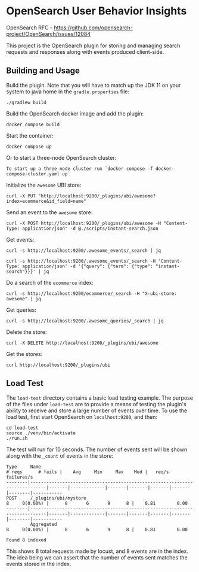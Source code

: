 # OpenSearch User Behavior Insights

OpenSearch RFC - https://github.com/opensearch-project/OpenSearch/issues/12084

This project is the OpenSearch plugin for storing and managing search requests and responses along with events produced client-side.

## Building and Usage

Build the plugin.  Note that you will have to match up the JDK 11 on your system to java home in the `gradle.properties` file:

`./gradlew build`

Build the OpenSearch docker image and add the plugin:

`docker compose build`

Start the container:

`docker compose up`

Or to start a three-node OpenSearch cluster:

```
To start up a three node cluster run `docker compose -f docker-compose-cluster.yaml up`
```

Initialize the `awesome` UBI store:

```
curl -X PUT "http://localhost:9200/_plugins/ubi/awesome?index=ecommerce&id_field=name"
```

Send an event to the `awesome` store:

```
curl -X POST http://localhost:9200/_plugins/ubi/awesome -H "Content-Type: application/json" -d @./scripts/instant-search.json
```

Get events:

```
curl -s http://localhost:9200/.awesome_events/_search | jq
```

```
curl -s http://localhost:9200/.awesome_events/_search -H 'Content-Type: application/json' -d '{"query": {"term": {"type": "instant-search"}}}' | jq
```

Do a search of the `ecommerce` index:

```
curl -s http://localhost:9200/ecommerce/_search -H "X-ubi-store: awesome" | jq
```

Get queries:

```
curl -s http://localhost:9200/.awesome_queries/_search | jq
```

Delete the store:

```
curl -X DELETE http://localhost:9200/_plugins/ubi/awesome
```

Get the stores:

```
curl http://localhost:9200/_plugins/ubi
```

## Load Test

The `load-test` directory contains a basic load testing example. The purpose of the files under `load-test` are to provide a means of testing the plugin's ability to receive and store a large number of events over time. To use the load test, first start OpenSearch on `localhost:9200`, and then:

```
cd load-test
source ./venv/bin/activate
./run.sh
```

The test will run for 10 seconds. The number of events sent will be shown along with the `_count` of events in the store:

```
Type     Name                                                                          # reqs      # fails |    Avg     Min     Max    Med |   req/s  failures/s
--------|----------------------------------------------------------------------------|-------|-------------|-------|-------|-------|-------|--------|-----------
POST     /_plugins/ubi/mystore                                                              8     0(0.00%) |      8       6       9      8 |    0.81        0.00
--------|----------------------------------------------------------------------------|-------|-------------|-------|-------|-------|-------|--------|-----------
         Aggregated                                                                         8     0(0.00%) |      8       6       9      8 |    0.81        0.00

Found 8 indexed
```

This shows 8 total requests made by locust, and 8 events are in the index. The idea being we can assert that the number of events sent matches the events stored in the index.
